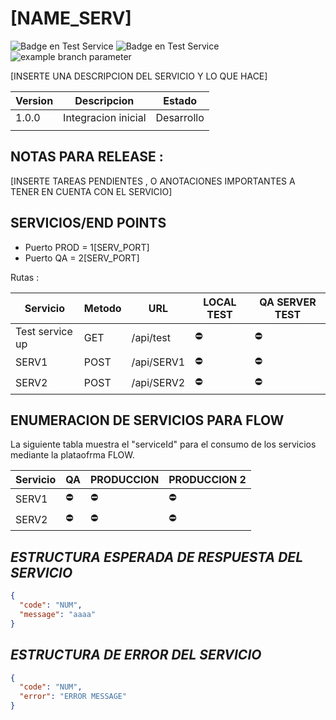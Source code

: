 # **[NAME_SERV]**

![Badge en Test Service](https://img.shields.io/badge/STATUS-Servidor%20de%20Pruebas-red)
![Badge en Test Service](https://img.shields.io/badge/STATUS-Pruebas%20Produccion-red)  
![example branch parameter](https://github.com/github/docs/actions/workflows/main.yml/badge.svg?branch=feature-1)

[INSERTE UNA DESCRIPCION DEL SERVICIO Y LO QUE HACE]

| Version | Descripcion         | Estado     |
| ------- | ------------------- | ---------- |
| 1.0.0   | Integracion inicial | Desarrollo |
|         |                     |            |

## **NOTAS PARA RELEASE** :

[INSERTE TAREAS PENDIENTES , O ANOTACIONES IMPORTANTES A TENER EN CUENTA CON EL SERVICIO]

## **SERVICIOS/END POINTS**

- Puerto PROD = 1[SERV_PORT]
- Puerto QA = 2[SERV_PORT]

Rutas :

| Servicio        | Metodo |     URL    | LOCAL TEST | QA SERVER TEST |
| --------------- | ------ | ---------- | ---------- | -------------- |
| Test service up | GET    | /api/test  | ⛔         | ⛔             |
| SERV1           | POST   | /api/SERV1 | ⛔         | ⛔             |
| SERV2           | POST   | /api/SERV2 | ⛔         | ⛔             |

## **ENUMERACION DE SERVICIOS PARA FLOW**

La siguiente tabla muestra el "serviceId" para el consumo de los servicios mediante la plataofrma FLOW.

| Servicio | QA  | PRODUCCION | PRODUCCION 2 |
| -------- | --- | ---------- | ------------ |
| SERV1    | ⛔  | ⛔         | ⛔           |
| SERV2    | ⛔  | ⛔         | ⛔           |

## _ESTRUCTURA ESPERADA DE RESPUESTA DEL SERVICIO_

```json
{
  "code": "NUM",
  "message": "aaaa"
}
```

## _ESTRUCTURA DE ERROR DEL SERVICIO_

```json
{
  "code": "NUM",
  "error": "ERROR MESSAGE"
}
```
